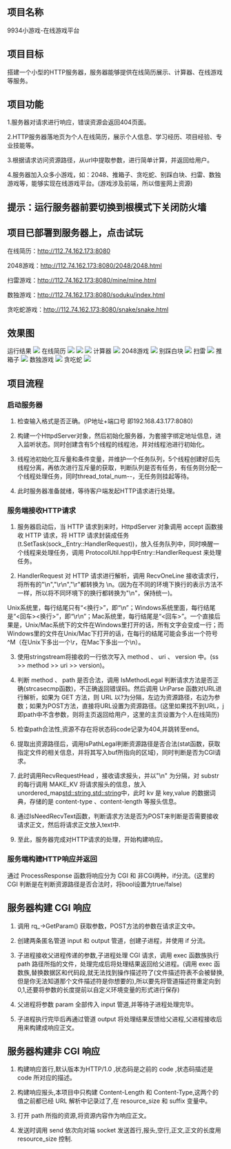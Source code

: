项目名称
----------------------------
9934小游戏-在线游戏平台

项目目标
--------------------------------------
搭建一个小型的HTTP服务器，服务器能够提供在线简历展示、计算器、在线游戏等服务。

项目功能
--------------------------------------
1.服务器对请求进行响应，错误资源会返回404页面。

2.HTTP服务器落地页为个人在线简历，展示个人信息、学习经历、项目经验、专业技能等。

3.根据请求访问资源路径，从url中提取参数，进行简单计算，并返回给用户。

4.服务器加入众多小游戏，如：2048、推箱子、贪吃蛇、别踩白块、扫雷、数独游戏等，能够实现在线游戏平台。(游戏涉及前端，所以借鉴网上资源)


提示：运行服务器前要切换到根模式下关闭防火墙
--------------------------------------

项目已部署到服务器上，点击试玩
--------------------------------------

在线简历：http://112.74.162.173:8080

2048游戏：http://112.74.162.173:8080/2048/2048.html

扫雷游戏：http://112.74.162.173:8080/mine/mine.html

数独游戏：http://112.74.162.173:8080/soduku/index.html

贪吃蛇游戏：http://112.74.162.173:8080/snake/snake.html

效果图
--------------------------------------


运行结果
![](https://github.com/lvxinup/githttp/blob/master/QQ%E5%9B%BE%E7%89%8720190316114001.png)
在线简历
![](https://github.com/lvxinup/MyHTTP/blob/master/%E5%9F%BA%E6%9C%AC%E4%BF%A1%E6%81%AF.png)
![](htthttps://github.com/lvxinup/MyHTTP/blob/master/%E4%B8%93%E4%B8%9A%E6%8A%80%E8%83%BD.png)
![](https://github.com/lvxinup/MyHTTP/blob/master/%E9%A1%B9%E7%9B%AE%E7%BB%8F%E9%AA%8C.png)
计算器
![](https://github.com/lvxinup/githttp/blob/master/QQ%E5%9B%BE%E7%89%8720190316114020.png)
2048游戏
![](https://github.com/lvxinup/MyHTTP/blob/master/2048.png)
别踩白块
![](https://github.com/lvxinup/MyHTTP/blob/master/%E5%88%AB%E8%B8%A9%E7%99%BD%E5%9D%97.png)
扫雷
![](https://github.com/lvxinup/MyHTTP/blob/master/%E6%89%AB%E9%9B%B7.png)
推箱子
![](https://github.com/lvxinup/MyHTTP/blob/master/%E6%8E%A8%E7%AE%B1%E5%AD%90.png)
数独游戏
![](https://github.com/lvxinup/MyHTTP/blob/master/%E6%95%B0%E7%8B%AC%E6%B8%B8%E6%88%8F.png)
贪吃蛇
![](https://github.com/lvxinup/MyHTTP/blob/master/%E8%B4%AA%E5%90%83%E8%9B%87.png)

项目流程
--------------------------------------
### 启动服务器
1. 检查输入格式是否正确。(IP地址+端口号 即192.168.43.177:8080)

2. 构建一个HttpdServer对象，然后初始化服务器，为套接字绑定地址信息，进入监听状态。同时创建含有5个线程的线程池，并对线程池进行初始化。

3. 线程池初始化互斥量和条件变量，并维护一个任务队列，5个线程创建好后先线程分离，再依次进行互斥量的获取，判断队列是否有任务，有任务则分配一个线程处理任务，同时thread_total_num--，无任务则挂起等待。

4. 此时服务器准备就绪，等待客户端发起HTTP请求进行处理。

### 服务端接收HTTP请求
1. 服务器启动后，当 HTTP 请求到来时，HttpdServer 对象调用 accept 函数接收 HTTP 请求，将 HTTP 请求封装成任务(t.SetTask(sock_,Entry::HandlerRequest))，放入任务队列中，同时唤醒一个线程来处理任务，调用 ProtocolUtil.hpp中Entry::HandlerRequest 来处理任务。

2. HandlerRequest 对 HTTP 请求进行解析，调用 RecvOneLine 接收请求行，将所有的"\n","\r\n","\r"都转换为 \n。(因为在不同的环境下换行的表示方法不一样，所以将不同环境下的换行都转换为"\n"，保持统一)。

Unix系统里，每行结尾只有“<换行>”，即“\n”；Windows系统里面，每行结尾是“<回车><换行>”，即“\r\n”；Mac系统里，每行结尾是“<回车>”。一个直接后果是，Unix/Mac系统下的文件在Windows里打开的话，所有文字会变成一行；而Windows里的文件在Unix/Mac下打开的话，在每行的结尾可能会多出一个符号^M（在Unix下多出一个\r，在Mac下多出一个\n）。

3. 使用stringstream将接收的一行依次写入 method 、 uri 、 version 中。(ss >> method >> uri >> version)。

4. 判断 method 、 path 是否合法，调用 IsMethodLegal 判断请求方法是否正确(strcasecmp函数)，不正确返回错误码。然后调用 UriParse 函数对URL进行解析，如果为 GET 方法，则 URL 以?为分隔，左边为资源路径，右边为参数；如果为POST方法，直接将URL设置为资源路径。(这里如果找不到URL，j即path中不含参数，则将主页返回给用户，这里的主页设置为个人在线简历)

5. 检查path合法性,资源不存在将状态码code记录为404,并跳转至end。

6. 提取出资源路径后，调用IsPathLegal判断资源路径是否合法(stat函数，获取指定文件的相关信息，并将其写入buf所指向的区域)，同时判断是否为CGI请求。

7. 此时调用RecvRequestHead ，接收请求报头，并以"\n" 为分隔，对 substr 的每行调用 MAKE_KV 将请求报头的信息，放入unordered_map<std::string,std::string>中，此时 kv 是 key,value 的数据词典，存储的是 content-type 、content-length 等报头信息。

8. 通过IsNeedRecvText函数，判断请求方法是否为POST来判断是否需要接收请求正文，然后将请求正文放入text中.

9. 至此，服务器完成对HTTP请求的处理，开始构建响应。

### 服务端构建HTTP响应并返回

通过 ProcessResponse 函数将响应分为 CGI 和 非CGI两种，if分流。(这里的 CGI 判断是在判断资源路径是否合法时，将bool设置为true/false)

## 服务器构建 CGI 响应

1. 调用 rq_->GetParam() 获取参数，POST方法的参数在请求正文中。

2. 创建两条匿名管道 input 和 output 管道，创建子进程，并使用 if 分流。

3. 子进程接收父进程传递的参数,子进程处理 CGI 请求，调用 exec 函数族执行 path 路径所指的文件，处理完成后将处理结果返回给父进程。(调用 exec 函数族,替换数据区和代码段,就无法找到操作描述符了(文件描述符表不会被替换,但是你无法知道那个文件描述符是你想要的),所以要先将管道描述符重定向到0,1,还要将参数的长度提前以自定义环境变量的形式进行保存)

4. 父进程将参数 param 全部传入 input 管道,并等待子进程处理完毕。

5. 子进程执行完毕后再通过管道 output 将处理结果反馈给父进程,父进程接收后用来构建成响应正文。

## 服务器构建非 CGI 响应

1. 构建响应首行,默认版本为HTTP/1.0 ,状态码是之前的 code ,状态码描述是 code 所对应的描述。

2. 构建响应报头,本项目中只构建 Content-Length 和 Content-Type,这两个的值之前都已经 URL 解析中记录过了,在 resource_size 和 suffix 变量中。

3. 打开 path 所指的资源,将资源内容作为响应正文。

4. 发送时调用 send 依次向对端 socket 发送首行,报头,空行,正文,正文的长度用 resource_size 控制.

